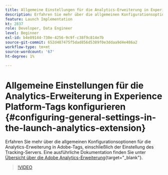 ```yaml
---
title: Allgemeine Einstellungen für die Analytics-Erweiterung in Experience Platform-Tags konfigurieren
description: Erfahren Sie mehr über die allgemeinen Konfigurationsoptionen für die Analytics-Erweiterung in Adobe-Tags, einschließlich der Einstellung des Tracking-Servers.
feature: Launch Implementation
kt: 2837
role: Developer, Data Engineer
level: Beginner
exl-id: b4e89144-730e-4256-9c9f-c38f9c814e7b
source-git-commit: 652d487475f5dad856d5389f0e3ddaa9d4e486a2
workflow-type: tm+mt
source-wordcount: '67'
ht-degree: 1%

---
```


# Allgemeine Einstellungen für die Analytics-Erweiterung in Experience Platform-Tags konfigurieren {#configuring-general-settings-in-the-launch-analytics-extension}

Erfahren Sie mehr über die allgemeinen Konfigurationsoptionen für die Analytics-Erweiterung in Adobe-Tags, einschließlich der Einstellung des Tracking-Servers. Eine ausführliche Dokumentation finden Sie unter [Übersicht über die Adobe Analytics-Erweiterung](https://experienceleague.adobe.com/docs/experience-platform/tags/extensions/adobe/analytics/overview.html?lang=de){target="_blank"}.

>[!VIDEO](https://video.tv.adobe.com/v/27093/?quality=12&learn=on)

